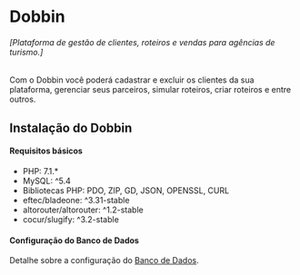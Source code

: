 # Dobbin
###### [Plataforma de gestão de clientes, roteiros e vendas para agências de turismo.]

Com o Dobbin você poderá cadastrar e excluir os clientes da sua plataforma, gerenciar seus parceiros, simular roteiros, criar roteiros e entre outros.

## Instalação do Dobbin
#### Requisitos básicos
- PHP: 7.1.*
- MySQL: ^5.4
- Bibliotecas PHP: PDO, ZIP, GD, JSON, OPENSSL, CURL
- eftec/bladeone: ^3.31-stable
- altorouter/altorouter: ^1.2-stable
- cocur/slugify: ^3.2-stable

#### Configuração do Banco de Dados
Detalhe sobre a configuração do [Banco de Dados](https://github.com/sandrovitor/Dobbin/blob/master/README.md).

